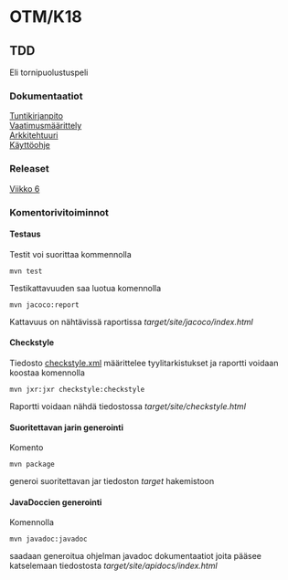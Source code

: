 # OTM/K18
## TDD
Eli tornipuolustuspeli
### Dokumentaatiot
[Tuntikirjanpito](https://github.com/jjjjm/otm-harjoitustyo/blob/master/dokumentaatio/tuntikirjanpito.md)  
[Vaatimusmäärittely](https://github.com/jjjjm/otm-harjoitustyo/blob/master/dokumentaatio/vaatimusmaarittely.md)  
[Arkkitehtuuri](https://github.com/jjjjm/otm-harjoitustyo/blob/master/dokumentaatio/arkkitehtuuri.md)  
[Käyttöohje](https://github.com/jjjjm/otm-harjoitustyo/blob/master/dokumentaatio/kayttoohje.md)  
### Releaset  
[Viikko 6](https://github.com/jjjjm/otm-harjoitustyo/releases)  
### Komentorivitoiminnot
#### Testaus  
Testit voi suorittaa kommennolla   
  
`mvn test`  
  
Testikattavuuden saa luotua komennolla   
  
`mvn jacoco:report`  
  
Kattavuus on nähtävissä raportissa _target/site/jacoco/index.html_  
  
#### Checkstyle
Tiedosto [checkstyle.xml](https://github.com/jjjjm/otm-harjoitustyo/blob/master/TDD/checkstyle.xml) määrittelee tyylitarkistukset ja raportti voidaan koostaa komennolla  
  
`mvn jxr:jxr checkstyle:checkstyle`  
  
Raportti voidaan nähdä tiedostossa _target/site/checkstyle.html_  
  
#### Suoritettavan jarin generointi  
Komento  
  
`mvn package`  
  
generoi suoritettavan jar tiedoston _target_ hakemistoon  
  
#### JavaDoccien generointi 
Komennolla  
  
`mvn javadoc:javadoc`
  
saadaan generoitua ohjelman javadoc dokumentaatiot joita pääsee katselemaan tiedostosta _target/site/apidocs/index.html_
